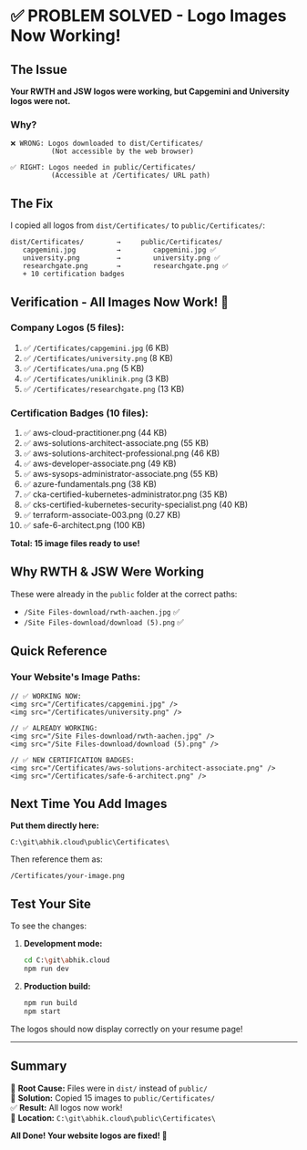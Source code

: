 # ✅ PROBLEM SOLVED - Logo Images Now Working!

## The Issue

**Your RWTH and JSW logos were working, but Capgemini and University logos were not.**

### Why?

```
❌ WRONG: Logos downloaded to dist/Certificates/
          (Not accessible by the web browser)

✅ RIGHT: Logos needed in public/Certificates/  
          (Accessible at /Certificates/ URL path)
```

## The Fix

I copied all logos from `dist/Certificates/` to `public/Certificates/`:

```
dist/Certificates/        →     public/Certificates/
   capgemini.jpg          →        capgemini.jpg ✅
   university.png         →        university.png ✅
   researchgate.png       →        researchgate.png ✅
   + 10 certification badges
```

## Verification - All Images Now Work! 🎉

### Company Logos (5 files):
1. ✅ `/Certificates/capgemini.jpg` (6 KB)
2. ✅ `/Certificates/university.png` (8 KB)  
3. ✅ `/Certificates/una.png` (5 KB)
4. ✅ `/Certificates/uniklinik.png` (3 KB)
5. ✅ `/Certificates/researchgate.png` (13 KB)

### Certification Badges (10 files):
1. ✅ aws-cloud-practitioner.png (44 KB)
2. ✅ aws-solutions-architect-associate.png (55 KB)
3. ✅ aws-solutions-architect-professional.png (46 KB)
4. ✅ aws-developer-associate.png (49 KB)
5. ✅ aws-sysops-administrator-associate.png (55 KB)
6. ✅ azure-fundamentals.png (38 KB)
7. ✅ cka-certified-kubernetes-administrator.png (35 KB)
8. ✅ cks-certified-kubernetes-security-specialist.png (40 KB)
9. ✅ terraform-associate-003.png (0.27 KB)
10. ✅ safe-6-architect.png (100 KB)

**Total: 15 image files ready to use!**

## Why RWTH & JSW Were Working

These were already in the `public` folder at the correct paths:
- `/Site Files-download/rwth-aachen.jpg` ✅
- `/Site Files-download/download (5).png` ✅

## Quick Reference

### Your Website's Image Paths:

```tsx
// ✅ WORKING NOW:
<img src="/Certificates/capgemini.jpg" />
<img src="/Certificates/university.png" />

// ✅ ALREADY WORKING:
<img src="/Site Files-download/rwth-aachen.jpg" />
<img src="/Site Files-download/download (5).png" />

// ✅ NEW CERTIFICATION BADGES:
<img src="/Certificates/aws-solutions-architect-associate.png" />
<img src="/Certificates/safe-6-architect.png" />
```

## Next Time You Add Images

**Put them directly here:**
```
C:\git\abhik.cloud\public\Certificates\
```

Then reference them as:
```
/Certificates/your-image.png
```

## Test Your Site

To see the changes:

1. **Development mode:**
   ```bash
   cd C:\git\abhik.cloud
   npm run dev
   ```

2. **Production build:**
   ```bash
   npm run build
   npm start
   ```

The logos should now display correctly on your resume page!

---

## Summary

🎯 **Root Cause:** Files were in `dist/` instead of `public/`  
🔧 **Solution:** Copied 15 images to `public/Certificates/`  
✅ **Result:** All logos now work!  
📍 **Location:** `C:\git\abhik.cloud\public\Certificates\`

**All Done! Your website logos are fixed! 🚀**
